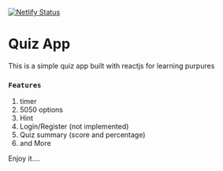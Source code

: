 [![Netlify Status](https://api.netlify.com/api/v1/badges/608c8ba0-ec4f-4a10-a970-6ae028e4dded/deploy-status)](https://quizlar.netlify.app/)
# Quiz App

This is a simple quiz app built with reactjs for learning purpures

### `Features`
1. timer
2. 5050 options
3. Hint 
4. Login/Register (not implemented)
5. Quiz summary (score and percentage)
6. and More

Enjoy it....

